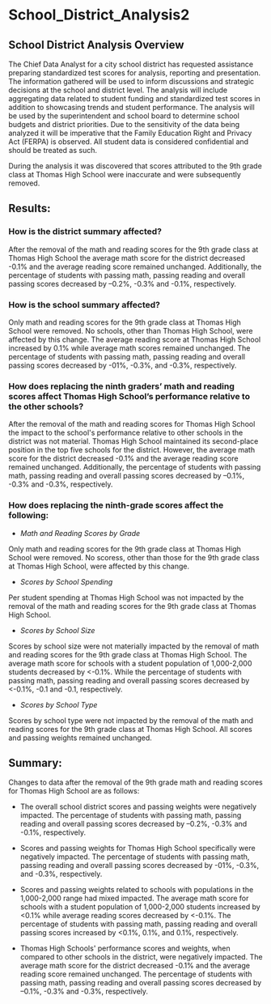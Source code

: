 # School_District_Analysis2

## School District Analysis Overview

The Chief Data Analyst for a city school district has requested assistance preparing standardized test scores for analysis, reporting and presentation. The information gathered will be used to inform discussions and strategic decisions at the school and district level. The analysis will include aggregating data related to student funding and standardized test scores in addition to showcasing trends and student performance. The analysis will be used by the superintendent and school board to determine school budgets and district priorities. Due to the sensitivity of the data being analyzed it will be imperative that the Family Education Right and Privacy Act (FERPA) is observed. All student data is considered confidential and should be treated as such.

During the analysis it was discovered that scores attributed to the 9th grade class at Thomas High School were inaccurate and were subsequently removed.

## Results: 

### How is the district summary affected?
After the removal of the math and reading scores for the 9th grade class at Thomas High School the average math score for the district decreased -0.1% and the average reading score remained unchanged. Additionally, the percentage of students with passing math, passing reading and overall passing scores decreased by –0.2%, -0.3% and -0.1%, respectively. 

### How is the school summary affected?
Only math and reading scores for the 9th grade class at Thomas High School were removed. No schools, other than Thomas High School, were affected by this change. The average reading score at Thomas High School increased by 0.1% while average math scores remained unchanged. The percentage of students with passing math, passing reading and overall passing scores decreased by -01%, -0.3%, and -0.3%, respectively.

### How does replacing the ninth graders’ math and reading scores affect Thomas High School’s performance relative to the other schools?
After the removal of the math and reading scores for Thomas High School the impact to the school's performance relative to other schools in the district was not material. Thomas High School maintained its second-place position in the top five schools for the district. However, the average math score for the district decreased -0.1% and the average reading score remained unchanged. Additionally, the percentage of students with passing math, passing reading and overall passing scores decreased by –0.1%, -0.3% and -0.3%, respectively. 

### How does replacing the ninth-grade scores affect the following:
  * *Math and Reading Scores by Grade*
  
Only math and reading scores for the 9th grade class at Thomas High School were removed. No scoress, other than those for the 9th grade class at Thomas High School, were affected by this change. 

  * *Scores by School Spending*
  
Per student spending at Thomas High School was not impacted by the removal of the math and reading scores for the 9th grade class at Thomas High School. 

  * *Scores by School Size*
  
Scores by school size were not materially impacted by the removal of math and reading scores for the 9th grade class at Thomas High School. The average math score for schools with a student population of 1,000-2,000 students decreased by <-0.1%. While the percentage of students with passing math, passing reading and overall passing scores decreased by <-0.1%, -0.1 and -0.1, respectively.

  * *Scores by School Type*
  
Scores by school type were not impacted by the removal of the math and reading scores for the 9th grade class at Thomas High School. All scores and passing weights remained unchanged.


## Summary: 

Changes to data after the removal of the 9th grade math and reading scores for Thomas High School are as follows:

  * The overall school district scores and passing weights were negatively impacted. The percentage of students with passing math, passing reading and overall passing scores decreased by –0.2%, -0.3% and -0.1%, respectively. 
  
  * Scores and passing weights for Thomas High School specifically were negatively impacted. The percentage of students with passing math, passing reading and overall passing scores decreased by -01%, -0.3%, and -0.3%, respectively.
  
  * Scores and passing weights related to schools with populations in the 1,000-2,000 range had mixed impacted. The average math score for schools with a student population of 1,000-2,000 students increased by <0.1% while average reading scores decreased by <-0.1%.  The percentage of students with passing math, passing reading and overall passing scores increased by <0.1%, 0.1%, and 0.1%, respectively.
  
  * Thomas High Schools' performance scores and weights, when compared to other schools in the district, were negatively impacted. The average math score for the district decreased -0.1% and the average reading score remained unchanged. The percentage of students with passing math, passing reading and overall passing scores decreased by –0.1%, -0.3% and -0.3%, respectively. 
